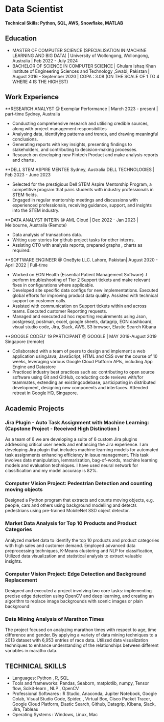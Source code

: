# Data Scientist

#### Technical Skills: Python, SQL, AWS, Snowflake, MATLAB

## Education
- MASTER OF COMPUTER SCIENCE (SPECIALISATION IN MACHINE LEARNING AND BIG DATA) | University of Wollongong, Wollongong, Australia | Feb 2022 - July 2024
- BACHELOR OF SCIENCE IN COMPUTER SCIENCE | 
Ghulam Ishaq Khan Institute of Engineering Sciences and Technology ,Swabi, Pakistan | August 2016 - September 2020 | CGPA : 3.08 (ON THE SCALE OF 1 TO 4 WHERE 4 IS THE HIGHEST)
## Work Experience
**RESEARCH ANALYST @ Exemplar Performance | March 2023 - present | part-time
Sydney, Australia
- Conducting comprehensive research and utilising credible sources, along with project management responsibilites
- Analysing data, identifying patterns and trends, and drawing meaningful conclusions.
- Generating reports with key insights, presenting findings to stakeholders, and contributing to decision-making processes.
- Research on developing new Fintech Product and make analysis reports and charts .

**DELL STEM ASPIRE MENTEE Sydney, Australia DELL TECHNOLOGIES | Feb 2023 - June 2023
- Selected for the prestigious Dell STEM Aspire Mentorship Program, a competitive  program that pairs students with industry professionals in STEM fields. 
- Engaged in regular mentorship meetings and discussions with experienced professionals, receiving guidance, support, and insights into the STEM industry.

**DATA ANALYST INTERN @ AML Cloud | Dec 2022 - Jan 2023 | Melbourne, Australia (Remote)
- Data analysis of transactions data.
- Writing user stories for github project tasks for other interns. 
- Assisting CTO with analysis reports, prepared graphs , charts as required.

**SOFTWARE ENGINEER @ OneByte LLC. Lahore, Pakistan| August 2020 - April 2022 | Full-time
- Worked on EON Health (Essential Patient Management Software) .I perform troubleshooting of Tier 2 Support tickets and make relevant fixes in configurations where applicable. 
- Developed site specific data configs for new implementations. Executed global efforts for improving product data quality. Assisted with technical support on customer calls. 
- Assisted with communication on Support tickets within and across teams. Executed customer Reporting requests. 
- Managed and executed ad hoc reporting requirements
using Json, postgresql, postman, excel, google sheets, datagrip, EON dashboard, visual studio code, Jira, Slack, AWS, S3 browser, Elastic Search Kibana

**GOOGLE CODEU' 19 PARTICIPANT @ GOOGLE | MAY 2019-August 2019
Singapore (remote)
- Collaborated with a team of peers to design and implement a web application usingJava, JavaScript, HTML and CSS over the course of 10 weeks, leveraging various Google Cloud Platform APIs, including App Engine and Datastore
- Practiced industry best practices such as: contributing to open source software using Git and GitHub, conducting code reviews with/for teammates, extending an existingcodebase, participating in distributed development, designing new components and interfaces. Attended retreat in Google HQ, Singapore.

## Academic Projects
### Jira Plugin - Auto Task Assignment with Machine Learning: (Capstone Project - Received High Distinction )

As a team of 6 we are developing a suite of 6 custom Jira plugins addressing critical user needs and enhancing the Jira experience. I am developing Jira plugin that includes machine learning models for automated task assignments enhancing efficiency in issue management. This task involves data manipulation, lemmarization, bag-of-words, machine learning models and evaluation techniques. I have used neural network for classification and my model accuracy is 82%.


### Computer Vision Project: Pedestrian Detection and counting moving objects 

Designed a Python program that extracts and counts moving objects, e.g. people, cars and others using background modelling and detects pedestrians using pre-trained MobileNet SSD object detector.

### Market Data Analysis for Top 10 Products and Product Categories 
Analyzed market data to identify the top 10 products and product categories with high sales and customer demand. Employed advanced data preprocessing techniques, K-Means clustering and NLP for classification, Utilized data visualization and statistical analysis to extract valuable insights.

### Computer Vision Project: Edge Detection and Background Replacement 
Designed and executed a project involving two core tasks: implementing precise edge detection using OpenCV and deep learning, and creating an algorithm to replace image backgrounds with scenic images or plain background

### Data Mining Analysis of Marathon Times
The project focused on analyzing marathon times with respect to age, time difference and gender. By applying a variety of data mining techniques to a 2013 dataset with 6,953 entries of race data. Utilized data visualization techniques to enhance understanding of the relationships between different variables in maratho data.

## TECHNICAL SKILLS
- Languages: Python , R, SQL
- Tools and frameworks: Pandas, Seaborn, matplotlib, numpy, Tensor flow, Scikit-learn , NLP , OpenCV
- Professional Softwares : R Studio, Anaconda, Jupiter Notebook, Google Colab, Visual Studio Code, Spider, ,  Virtual Box, Cisco Packet Tracer, Google Cloud Platform, Elastic Search, Github, Datagrip, Kibana, Slack, Jira, Tableau
- Operating Systems : Windows, Linux, Mac
